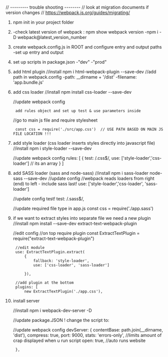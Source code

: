 
// --------- trouble shooting --------
// look at migration documents if version changes 
// https://webpack.js.org/guides/migrating/

1) npm init in your project folder

2)	 -check latest version of webpack : npm show webpack version
	 -npm i -D webpack@latest_version_number

3) create webpack.config.js in ROOT and configure entry and output paths
	-set up entry and output

4) set up scripts in package.json
	-"dev"
	-"prod"

5) add html plugin
	//install
		npm i html-webpack-plugin --save-dev
	//add path in webpack.config
		-path: __dirname + '/dist'
		-filename: 'app.bundle.js'

6) add css loader
	//install
		npm install css-loader --save-dev

	//update webpack config

		add rules object and set up test & use parameters inside

	//go to main js file and require stylesheet

		const css = require('./src/app.css')  // USE PATH BASED ON MAIN JS FILE LOCATION !!!

6) add style loader (css loader inserts styles directly into javascript file)
	//install
		npm i style-loader --save-dev

	//update webpack config
		rules: [
		 			{
		 				test: /\.css$/,
		 				use: ['style-loader','css-loader']  // its an array
		 			}
		 		]

7) add SASS loader (sass and node-sass)
	//install
		npm i sass-loader node-sass --save-dev
	//update config
		//webpack reads loaders from right (end) to left - include sass last!
		use: ['style-loader','css-loader', 'sass-loader']		

	//update config test!
 		test: /\.sass$/,

 	//update required file type in app.js
 		const css = require('./app.sass')

8) if we want to extract styles into separate file we need a new plugin
	//install
	npm install --save-dev extract-text-webpack-plugin

	//edit config
		//on top require plugin
		const ExtractTextPlugin = require("extract-text-webpack-plugin")

		//edit module 
		use: ExtractTextPlugin.extract(
			{
				fallback: 'style-loader',
				use: ['css-loader', 'sass-loader']
				
			}),

		//add plugin at the bottom
		plugins: [
			new ExtractTextPlugin('./app.css'),

9) install server
	
	//install
		npm i webpack-dev-server -D

	//update package.JSON !
		change the script to:

	//update webpack config
		devServer: {
			contentBase: path.join(__dirname, 'dist'),
			compress: true,
			port: 9000,
			stats: 'errors-only', //limits amount of crap displayed when u run script
			open: true, //auto runs website

		},
